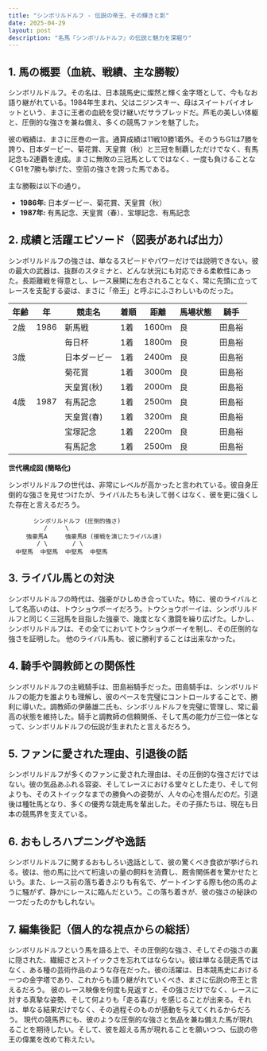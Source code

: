 ```yaml
---
title: "シンボリルドルフ - 伝説の帝王、その輝きと影"
date: 2025-04-29
layout: post
description: "名馬『シンボリルドルフ』の伝説と魅力を深堀り"
---
```


## 1. 馬の概要（血統、戦績、主な勝鞍）

シンボリルドルフ。その名は、日本競馬史に燦然と輝く金字塔として、今もなお語り継がれている。1984年生まれ、父はニジンスキー、母はスイートバイオレットという、まさに王者の血統を受け継いだサラブレッドだ。芦毛の美しい体躯と、圧倒的な強さを兼ね備え、多くの競馬ファンを魅了した。

彼の戦績は、まさに圧巻の一言。通算成績は11戦10勝1着外。そのうちG1は7勝を誇り、日本ダービー、菊花賞、天皇賞（秋）と三冠を制覇しただけでなく、有馬記念も2連覇を達成。まさに無敗の三冠馬としてではなく、一度も負けることなくG1を7勝も挙げた、空前の強さを誇った馬である。

主な勝鞍は以下の通り。

* **1986年:** 日本ダービー、菊花賞、天皇賞（秋）
* **1987年:** 有馬記念、天皇賞（春）、宝塚記念、有馬記念


## 2. 成績と活躍エピソード（図表があれば出力）

シンボリルドルフの強さは、単なるスピードやパワーだけでは説明できない。彼の最大の武器は、抜群のスタミナと、どんな状況にも対応できる柔軟性にあった。長距離戦を得意とし、レース展開に左右されることなく、常に先頭に立ってレースを支配する姿は、まさに「帝王」と呼ぶにふさわしいものだった。

| 年齢 | 年 | 競走名 | 着順 | 距離 | 馬場状態 | 騎手 |
|---|---|---|---|---|---|---|
| 2歳 | 1986 | 新馬戦 | 1着 | 1600m | 良 | 田島裕 |
|  |  | 毎日杯 | 1着 | 1800m | 良 | 田島裕 |
| 3歳 |  | 日本ダービー | 1着 | 2400m | 良 | 田島裕 |
|  |  | 菊花賞 | 1着 | 3000m | 良 | 田島裕 |
|  |  | 天皇賞(秋) | 1着 | 2000m | 良 | 田島裕 |
| 4歳 | 1987 | 有馬記念 | 1着 | 2500m | 良 | 田島裕 |
|  |  | 天皇賞(春) | 1着 | 3200m | 良 | 田島裕 |
|  |  | 宝塚記念 | 1着 | 2200m | 良 | 田島裕 |
|  |  | 有馬記念 | 1着 | 2500m | 良 | 田島裕 |


**世代構成図 (簡略化)**

シンボリルドルフの世代は、非常にレベルが高かったと言われている。彼自身圧倒的な強さを見せつけたが、ライバルたちも決して弱くはなく、彼を更に強くした存在と言えるだろう。


```
       シンボリルドルフ (圧倒的強さ)
          /     \
     強豪馬A     強豪馬B (接戦を演じたライバル達)
        / \       / \
  中堅馬  中堅馬  中堅馬  中堅馬
```


## 3. ライバル馬との対決

シンボリルドルフの時代は、強豪がひしめき合っていた。特に、彼のライバルとして名高いのは、トウショウボーイだろう。トウショウボーイは、シンボリルドルフと同じく三冠馬を目指した強豪で、幾度となく激闘を繰り広げた。しかし、シンボリルドルフは、その全てにおいてトウショウボーイを制し、その圧倒的な強さを証明した。  他のライバル馬も、彼に勝利することは出来なかった。


## 4. 騎手や調教師との関係性

シンボリルドルフの主戦騎手は、田島裕騎手だった。田島騎手は、シンボリルドルフの能力を誰よりも理解し、彼のペースを完璧にコントロールすることで、勝利に導いた。調教師の伊藤雄二氏も、シンボリルドルフを完璧に管理し、常に最高の状態を維持した。騎手と調教師の信頼関係、そして馬の能力が三位一体となって、シンボリルドルフの伝説が生まれたと言えるだろう。


## 5. ファンに愛された理由、引退後の話

シンボリルドルフが多くのファンに愛された理由は、その圧倒的な強さだけではない。彼の気品あふれる容姿、そしてレースにおける堂々とした走り、そして何よりも、そのストイックなまでの勝負への姿勢が、人々の心を掴んだのだ。引退後は種牡馬となり、多くの優秀な競走馬を輩出した。その子孫たちは、現在も日本の競馬界を支えている。


## 6. おもしろハプニングや逸話

シンボリルドルフに関するおもしろい逸話として、彼の驚くべき食欲が挙げられる。彼は、他の馬に比べて桁違いの量の飼料を消費し、厩舎関係者を驚かせたという。また、レース前の落ち着きぶりも有名で、ゲートインする際も他の馬のように騒がず、静かにレースに臨んだという。この落ち着きが、彼の強さの秘訣の一つだったのかもしれない。


## 7. 編集後記（個人的な視点からの総括）

シンボリルドルフという馬を語る上で、その圧倒的な強さ、そしてその強さの裏に隠された、繊細さとストイックさを忘れてはならない。彼は単なる競走馬ではなく、ある種の芸術作品のような存在だった。彼の活躍は、日本競馬史における一つの金字塔であり、これからも語り継がれていくべき、まさに伝説の帝王と言えるだろう。  彼のレース映像を何度も見返すと、その強さだけでなく、レースに対する真摯な姿勢、そして何よりも「走る喜び」を感じることが出来る。それは、単なる結果だけでなく、その過程そのものが感動を与えてくれるからだろう。  現代の競馬界にも、彼のような圧倒的な強さと気品を兼ね備えた馬が現れることを期待したい。そして、彼を超える馬が現れることを願いつつ、伝説の帝王の偉業を改めて称えたい。

